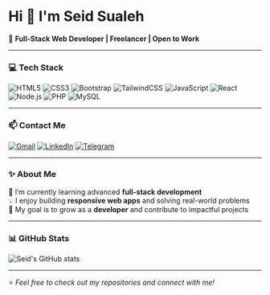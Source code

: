 
# Hi 👋 I'm Seid Sualeh  
🚀 **Full-Stack Web Developer | Freelancer | Open to Work**

---

### 💻 Tech Stack
![HTML5](https://img.shields.io/badge/-HTML5-orange?logo=html5&logoColor=white)
![CSS3](https://img.shields.io/badge/-CSS3-blue?logo=css3&logoColor=white)
![Bootstrap](https://img.shields.io/badge/-Bootstrap-563D7C?logo=bootstrap&logoColor=white)
![TailwindCSS](https://img.shields.io/badge/-TailwindCSS-06B6D4?logo=tailwindcss&logoColor=white)
![JavaScript](https://img.shields.io/badge/-JavaScript-F7DF1E?logo=javascript&logoColor=black)
![React](https://img.shields.io/badge/-React-61DAFB?logo=react&logoColor=black)
![Node.js](https://img.shields.io/badge/-Node.js-339933?logo=node.js&logoColor=white)
![PHP](https://img.shields.io/badge/-PHP-777BB4?logo=php&logoColor=white)
![MySQL](https://img.shields.io/badge/-MySQL-4479A1?logo=mysql&logoColor=white)

---

### 📫 Contact Me
[![Gmail](https://img.shields.io/badge/Gmail-D14836?style=for-the-badge&logo=gmail&logoColor=white)](mailto:plshireseid@gmail.com)
[![LinkedIn](https://img.shields.io/badge/LinkedIn-0077B5?style=for-the-badge&logo=linkedin&logoColor=white)](https://linkedin.com/in/seid-sualih)
[![Telegram](https://img.shields.io/badge/Telegram-2CA5E0?style=for-the-badge&logo=telegram&logoColor=white)](https://t.me/seid6363)

---

### ✨ About Me
🌱 I’m currently learning advanced **full-stack development**  
💡 I enjoy building **responsive web apps** and solving real-world problems  
🎯 My goal is to grow as a **developer** and contribute to impactful projects  

---

### 📊 GitHub Stats
![Seid's GitHub stats](https://github-readme-stats.vercel.app/api?username=Seid-Sualeh&show_icons=true&theme=radical)

---

⭐️ *Feel free to check out my repositories and connect with me!*
